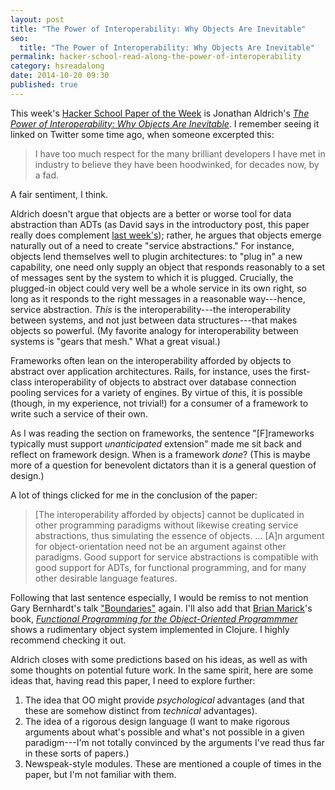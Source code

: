 ```yaml
---
layout: post
title: "The Power of Interoperability: Why Objects Are Inevitable"
seo:
  title: "The Power of Interoperability: Why Objects Are Inevitable"
permalink: hacker-school-read-along-the-power-of-interoperability
category: hsreadalong
date: 2014-10-20 09:30
published: true
---
```


This week's [Hacker School Paper of the Week](https://www.hackerschool.com/blog/48-paper-of-the-week-the-power-of-interoperability-why-objects-are-inevitable) is Jonathan Aldrich's [_The Power of Interoperability: Why Objects Are Inevitable_](https://www.cs.cmu.edu/~aldrich/papers/objects-essay.pdf).
I remember seeing it linked on Twitter some time ago, when someone excerpted this:

> I have too much respect for the many brilliant developers I have met in industry to believe they have been hoodwinked, for decades now, by a fad.

A fair sentiment, I think.

Aldrich doesn't argue that objects are a better or worse tool for data abstraction than ADTs (as David says in the introductory post, this paper really does complement [last week's](/hacker-school-read-along-on-understanding-data-abstraction/)); rather, he argues that objects emerge naturally out of a need to create "service abstractions."
For instance, objects lend themselves well to plugin architectures: to "plug in" a new capability, one need only supply an object that responds reasonably to a set of messages sent by the system to which it is plugged.
Crucially, the plugged-in object could very well be a whole service in its own right, so long as it responds to the right messages in a reasonable way---hence, service abstraction.
_This_ is the interoperability---the interoperability between systems, and not just between data structures---that makes objects so powerful.
(My favorite analogy for interoperability between systems is "gears that mesh." What a great visual.)

Frameworks often lean on the interoperability afforded by objects to abstract over application architectures.
Rails, for instance, uses the first-class interoperability of objects to abstract over database connection pooling services for a variety of engines.
By virtue of this, it is possible (though, in my experience, not trivial!) for a consumer of a framework to write such a service of their own.

As I was reading the section on frameworks, the sentence "[F]rameworks typically must support _unanticipated_ extension" made me sit back and reflect on framework design.
When is a framework _done_?
(This is maybe more of a question for benevolent dictators than it is a general question of design.)

A lot of things clicked for me in the conclusion of the paper:

> [The interoperability afforded by objects] cannot be duplicated in other programming paradigms without likewise creating service abstractions, thus simulating the essence of objects.
> ...
> [A]n argument for object-orientation need not be an argument against other paradigms. Good support for service abstractions is compatible with good support for ADTs, for functional programming, and for many other desirable language features.

Following that last sentence especially, I would be remiss to not mention Gary Bernhardt's talk ["Boundaries"](https://www.destroyallsoftware.com/talks/boundaries) again.
I'll also add that [Brian Marick](http://exampler.com/)'s book, [_Functional Programming for the Object-Oriented Programmmer_](https://leanpub.com/fp-oo) shows a rudimentary object system implemented in Clojure.
I highly recommend checking it out.

Aldrich closes with some predictions based on his ideas, as well as with some thoughts on potential future work. In the same spirit, here are some ideas that, having read this paper, I need to explore further:

1. The idea that OO might provide _psychological_ advantages (and that these are somehow distinct from _technical_ advantages).
1. The idea of a rigorous design language (I want to make rigorous arguments about what's possible and what's not possible in a given paradigm---I'm not totally convinced by the arguments I've read thus far in these sorts of papers.)
1. Newspeak-style modules. These are mentioned a couple of times in the paper, but I'm not familiar with them.
